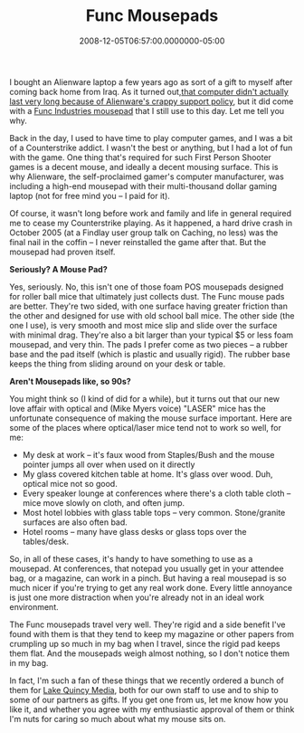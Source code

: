 ﻿---
title: Func Mousepads
date: "2008-12-05T06:57:00.0000000-05:00"
description: I bought an Alienware laptop a few years ago as sort of a gift to
featuredImage: img/func-mousepads-featured.png
---

I bought an Alienware laptop a few years ago as sort of a gift to myself after coming back home from Iraq. As it turned out,[that computer didn't actually last very long because of Alienware's crappy support policy](http://aspadvice.com/blogs/ssmith/archive/2007/01/09/Alienware-End-Of-Life-_2D00_-What_3F00_-So-Soon_3F00_.aspx), but it did come with a [Func Industries mousepad](http://www.func.net/) that I still use to this day. Let me tell you why.

Back in the day, I used to have time to play computer games, and I was a bit of a Counterstrike addict. I wasn't the best or anything, but I had a lot of fun with the game. One thing that's required for such First Person Shooter games is a decent mouse, and ideally a decent mousing surface. This is why Alienware, the self-proclaimed gamer's computer manufacturer, was including a high-end mousepad with their multi-thousand dollar gaming laptop (not for free mind you – I paid for it).

Of course, it wasn't long before work and family and life in general required me to cease my Counterstrike playing. As it happened, a hard drive crash in October 2005 (at a Findlay user group talk on Caching, no less) was the final nail in the coffin – I never reinstalled the game after that. But the mousepad had proven itself.

**Seriously? A Mouse Pad?**

Yes, seriously. No, this isn't one of those foam POS mousepads designed for roller ball mice that ultimately just collects dust. The Func mouse pads are better. They're two sided, with one surface having greater friction than the other and designed for use with old school ball mice. The other side (the one I use), is very smooth and most mice slip and slide over the surface with minimal drag. They're also a bit larger than your typical $5 or less foam mousepad, and very thin. The pads I prefer come as two pieces – a rubber base and the pad itself (which is plastic and usually rigid). The rubber base keeps the thing from sliding around on your desk or table.

**Aren't Mousepads like, so 90s?**

You might think so (I kind of did for a while), but it turns out that our new love affair with optical and (Mike Myers voice) "LASER" mice has the unfortunate consequence of making the mouse surface important. Here are some of the places where optical/laser mice tend not to work so well, for me:

* My desk at work – it's faux wood from Staples/Bush and the mouse pointer jumps all over when used on it directly
* My glass covered kitchen table at home. It's glass over wood. Duh, optical mice not so good.
* Every speaker lounge at conferences where there's a cloth table cloth – mice move slowly on cloth, and often jump.
* Most hotel lobbies with glass table tops – very common. Stone/granite surfaces are also often bad.
* Hotel rooms – many have glass desks or glass tops over the tables/desk.

So, in all of these cases, it's handy to have something to use as a mousepad. At conferences, that notepad you usually get in your attendee bag, or a magazine, can work in a pinch. But having a real mousepad is so much nicer if you're trying to get any real work done. Every little annoyance is just one more distraction when you're already not in an ideal work environment.

The Func mousepads travel very well. They're rigid and a side benefit I've found with them is that they tend to keep my magazine or other papers from crumpling up so much in my bag when I travel, since the rigid pad keeps them flat. And the mousepads weigh almost nothing, so I don't notice them in my bag.

In fact, I'm such a fan of these things that we recently ordered a bunch of them for [Lake Quincy Media](http://lakequincy.com/), both for our own staff to use and to ship to some of our partners as gifts. If you get one from us, let me know how you like it, and whether you agree with my enthusiastic approval of them or think I'm nuts for caring so much about what my mouse sits on.


